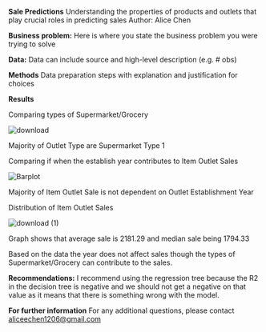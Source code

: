**Sale Predictions**
Understanding the properties of products and outlets that play crucial roles in predicting sales
Author: Alice Chen

**Business problem:**
Here is where you state the business problem you were trying to solve

**Data:**
Data can include source and high-level description (e.g. # obs)

**Methods**
Data preparation steps with explanation and justification for choices

**Results**

Comparing types of Supermarket/Grocery

![download](https://user-images.githubusercontent.com/110635256/191854185-84d62be8-347d-455b-b0eb-80dc3c90f190.png)


Majority of Outlet Type are Supermarket Type 1

Comparing if when the establish year contributes to Item Outlet Sales

![Barplot](https://user-images.githubusercontent.com/110635256/191854268-fb6ccadd-9606-4777-84ea-292a1bcddac3.png)


Majority of Item Outlet Sale is not dependent on Outlet Establishment Year

Distribution of Item Outlet Sales

![download (1)](https://user-images.githubusercontent.com/110635256/191855229-c79c724f-acb9-4cd5-b476-c58a5d320549.png)

Graph shows that average sale is 2181.29 and median sale being 1794.33

Based on the data the year does not affect sales though the types of Supermarket/Grocery can contribute to the sales.

**Recommendations:**
I recommend using the regression tree because the R2 in the decision tree is negative and we should not get a negative on that value as it means that there is something wrong with the model.

**For further information**
For any additional questions, please contact aliceechen1206@gmail.com
